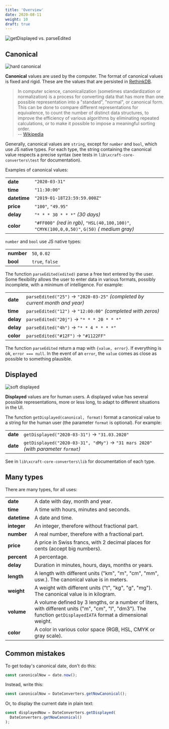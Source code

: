 ```yaml
---
title: 'Overview'
date: 2020-08-11
weight: 10
draft: true
---
```


![getDisplayed vs. parseEdited](/img/converters.overview.png)

## Canonical

![hard canonical](/img/converters.hard.png)

**Canonical** values are used by the computer. The format of canonical values is
fixed and rigid. These are the values that are persisted in [RethinkDB][1].

> In computer science, canonicalization (sometimes standardization or
> normalization) is a process for converting data that has more than one
> possible representation into a "standard", "normal", or canonical form. This
> can be done to compare different representations for equivalence, to count the
> number of distinct data structures, to improve the efficiency of various
> algorithms by eliminating repeated calculations, or to make it possible to
> impose a meaningful sorting order.  
> -- [Wikipedia][2]

Generally, canonical values are `string`, except for `number` and `bool`, which
use JS native types. For each type, the string containing the canonical value
respects a precise syntax (see tests in `lib\xcraft-core-converters\test` for
documentation).

Examples of canonical values:

|              |                                                                                                |
| ------------ | ---------------------------------------------------------------------------------------------- |
| **date**     | `"2020-03-31"`                                                                                 |
| **time**     | `"11:30:00"`                                                                                   |
| **datetime** | `"2019-01-18T23:59:59.000Z"`                                                                   |
| **price**    | `"100"`, `"49.95"`                                                                             |
| **delay**    | `"* * * 30 * * *"` _(30 days)_                                                                 |
| **color**    | `"#FF000"` _(red in rgb)_, `"HSL(40,100,100)"`, `"CMYK(100,0,0,50)"`, `G(50)` _( medium gray)_ |

`number` and `bool` use JS native types:

|            |                 |
| ---------- | --------------- |
| **number** | `50`, `0.02`    |
| **bool**   | `true`, `false` |

The function `parseEdited(edited)` parse a free text entered by the user. Some
flexibility allows the user to enter data in various formats, possibly
incomplete, with a minimum of intelligence. For example:

|           |                                                                              |
| --------- | ---------------------------------------------------------------------------- |
| **date**  | `parseEdited("25")` → `"2020-03-25"` _(completed by current month and year)_ |
| **time**  | `parseEdited("12")` → `"12:00:00"` _(completed with zeros)_                  |
| **delay** | `parseEdited("20j")` → `"* * * 20 * * *"`                                    |
| **delay** | `parseEdited("4h")` → `"* * 4 * * * *"`                                      |
| **color** | `parseEdited("#12F")` → `"#1122FF"`                                          |

The function `parseEdited` return a map with `{value, error}`. If everything is
ok, `error === null`. In the event of an `error`, the `value` comes as close as
possible to something plausible.

## Displayed

![soft displayed](/img/converters.soft.png)

**Displayed** values are for human users. A displayed value has several possible
representations, more or less long, to adapt to different situations in the UI.

The function `getDisplayed(canonical, format)` format a canonical value to a
string for the human user (the parameter `format` is optional). For example:

|          |                                                                                    |
| -------- | ---------------------------------------------------------------------------------- |
| **date** | `getDisplayed("2020-03-31")` → `"31.03.2020"`                                      |
| **date** | `getDisplayed("2020-03-31", "dMy")` → `"31 mars 2020"` _(with parameter `format`)_ |

See in `lib\xcraft-core-converters\lib` for documentation of each type.

## Many types

There are many types, for all uses:

|              |                                                                                                                                                                  |
| ------------ | ---------------------------------------------------------------------------------------------------------------------------------------------------------------- |
| **date**     | A date with day, month and year.                                                                                                                                 |
| **time**     | A time with hours, minutes and seconds.                                                                                                                          |
| **datetime** | A date and time.                                                                                                                                                 |
| **integer**  | An integer, therefore without fractional part.                                                                                                                   |
| **number**   | A real number, therefore with a fractional part.                                                                                                                 |
| **price**    | A price in Swiss francs, with 2 decimal places for cents (accept big numbers).                                                                                   |
| **percent**  | A percentage.                                                                                                                                                    |
| **delay**    | Duration in minutes, hours, days, months or years.                                                                                                               |
| **length**   | A length with different units ("km", "m", "cm", "mm", usw.). The canonical value is in meters.                                                                   |
| **weight**   | A weight with different units ("t", "kg", "g", "mg"). The canonical value is in kilogram.                                                                        |
| **volume**   | A volume defined by 3 lengths, or a number of liters, with different units ("m", "cm", "l", "dm3"). The function `getDisplayedIATA` format a dimensional weight. |
| **color**    | A color in various color space (RGB, HSL, CMYK or gray scale).                                                                                                   |

## Common mistakes

To get today's canonical date, don't do this:

```js
const canonicalNow = date.now();
```

Instead, write this:

```js
const canonicalNow = DateConverters.getNowCanonical();
```

Or, to display the current date in plain text:

```js
const displayedNow = DateConverters.getDisplayed(
  DateConverters.getNowCanonical()
);
```

[1]: https://rethinkdb.com/
[2]: https://en.wikipedia.org/wiki/Canonicalization
